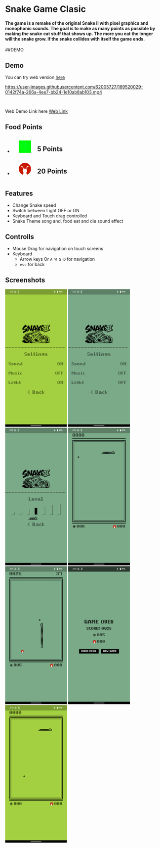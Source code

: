 # Snake Game Clasic

<h4>The game is a remake of the original Snake II with pixel graphics and monophonic sounds. The goal is to make as many points as possible by making the snake eat stuff that shows up. The more you eat the longer will the snake grow. If the snake collides with itself the game ends.</h4>

##DEMO
<br/>

## Demo

You can try web version [here](https://clasicsnakegame.web.app/#/)




https://user-images.githubusercontent.com/62005727/189520029-0142f74a-266a-4ee7-bb24-1e10ab8ab103.mp4

<br/>

Web Demo Link here [Web Link](https://clasicsnakegame.web.app/#/)

## Food Points

* <div style="display: flex; align-items: center;">
  <div  style="margin-right:20px;margin-left:20px">
  <img src="assets/normal_food.svg" width="40px" style="filter: invert(48%) sepia(79%) saturate(2476%) hue-rotate(86deg) brightness(118%) contrast(119%);" />
  </div>
  <div  style="margin-right:20px"><h2>5 Points</h2></div> 
  </div>
* <div style="display: flex; align-items: center;">
  <div  style="margin-right:20px;margin-left:20px">
  <img src="assets/geekylogo.png" width="40px"></div>
  <div  style="margin-right:20px"><h2>20 Points</h2></div> </div>

## Features
  * Change Snake speed
  * Switch between Light OFF or ON
  * Keyboard and Touch drag controlled
  * Snake Theme song and, food eat and die sound effect
  
## Controlls
  * Mouse Drag for navigation on touch screens
  * Keyboard 
     * Arrow keys Or `A W S D` for navigation 
     * `esc` for back

## Screenshots

<p float="left">
  <img src="preview_files/s1.png" width="200" />
  <img src="preview_files/s2.png" width="200" />
  <img src="preview_files/s3.png" width="200" />
  <img src="preview_files/s4.png" width="200" />
  <img src="preview_files/s5.png" width="200" />
  <img src="preview_files/s6.png" width="200" />
  <img src="preview_files/s7.png" width="200" />
</p>




